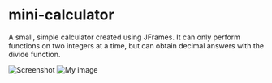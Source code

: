 # mini-calculator
A small, simple calculator created using JFrames. It can only perform functions on two integers at a time, but can obtain decimal answers with the divide function.

![Screenshot](mini-calculator/miniCalculator.jpg)
![My image](brandonruoff8.github.com/minicalculator/mini-calculator/miniCalculator.jpg)
